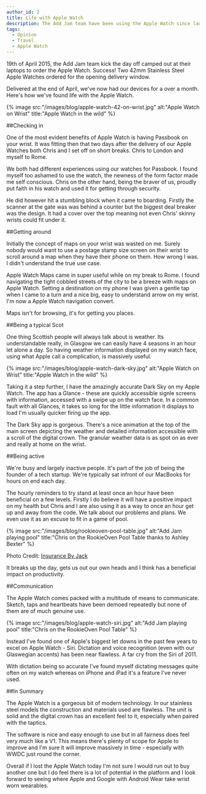 ```yaml
---
author_id: 2
title: Life with Apple Watch
description: The Add Jam team have been using the Apple Watch since launch in the UK. We've traveled, we've worked and we've socialised. How useful has it been?
tags:
  - Opinion
  - Travel
  - Apple Watch
---
```

19th of April 2015, the Add Jam team kick the day off camped out at their laptops to order the Apple Watch. Success! Two 42mm Stainless Steel Apple Watches ordered for the opening delivery window.

Delivered at the end of April, we've now had our devices for a over a month. Here's how we've found life with the Apple Watch.

{% image src:"/images/blog/apple-watch-42-on-wrist.jpg" alt:"Apple Watch on Wrist" title:"Apple Watch in the wild" %}

##Checking in

One of the most evident benefits of Apple Watch is having Passbook on your wrist. It was fitting then that two days after the delivery of our Apple Watches both Chris and I set off on short breaks. Chris to London and myself to Rome. 

We both had different experiences using our watches for Passbook. I found myself too ashamed to use the watch, the newness of the form factor made me self conscious. Chris on the other hand, being the braver of us, proudly put faith in his watch and used it for getting through security.

He did however hit a stumbling block when it came to boarding. Firstly the scanner at the gate was was behind a counter but the biggest deal breaker was the design. It had a cover over the top meaning not even Chris' skinny wrists could fit under it. 

##Getting around

Initially the concept of maps on your wrist was wasted on me. Surely nobody would want to use a postage stamp size screen on their wrist to scroll around a map when they have their phone on them. How wrong I was. I didn't understand the true use case.

Apple Watch Maps came in super useful while on my break to Rome. I found navigating the tight cobbled streets of the city to be a breeze with maps on Apple Watch. Setting a destination on my phone I was given a gentle tap when I came to a turn and a nice big, easy to understand arrow on my wrist. I'm now a Apple Watch navigation convert.

Maps isn't for browsing, it's for getting you places.

##Being a typical Scot

One thing Scottish people will always talk about is weather. Its understandable really, in Glasgow we can easily have 4 seasons in an hour let alone a day. So having weather information displayed on my watch face, using what Apple call a complication, is massively useful. 

{% image src:"/images/blog/apple-watch-dark-sky.jpg" alt:"Apple Watch on Wrist" title:"Apple Watch in the wild" %}

Taking it a step further, I have the amazingly accurate Dark Sky on my Apple Watch. The app has a Glance - these are quickly accessible signle screens with information, accessed with a swipe up on the watch face. In a common fault with all Glances, it takes so long for the little information it displays to load I'm usually quicker firing up the app.

The Dark Sky app is gorgeous. There's a nice animation at the top of the main screen depicting the weather and detailed information accessible with a scroll of the digital crown. The granular weather data is as spot on as ever and really at home on the wrist.

##Being active

We're busy and largely inactive people. It's part of the job of being the founder of a tech startup. We're typically sat infront of our MacBooks for hours on end each day.

The hourly reminders to try stand at least once an hour have been beneficial on a few levels. Firstly I do believe it will have a positive impact on my health but Chris and I are also using it as a way to once an hour get up and away from the code. We talk about our problems and plans. We even use it as an excuse to fit in a game of pool.

{% image src:"/images/blog/rookieoven-pool-table.jpg" alt:"Add Jam playing pool" title:"Chris on the RookieOven Pool Table thanks to Ashley Bexter" %}

Photo Credit: [Insurance By Jack](http://insurancebyjack.co.uk)

It breaks up the day, gets us out our own heads and I think has a beneficial impact on productivity.

##Communication

The Apple Watch comes packed with a multitude of means to communicate. Sketch, taps and heartbeats have been demoed repeatedly but none of them are of much genuine use.

{% image src:"/images/blog/apple-watch-siri.jpg" alt:"Add Jam playing pool" title:"Chris on the RookieOven Pool Table" %}

Instead I've found one of Apple's biggest let downs in the past few years to excel on Apple Watch - Siri. Dictation and voice recognition (even with our Glaswegian accents) has been near flawless. A far cry from the Siri of 2011.

With dictation being so accurate I've found myself dictating messages quite often on my watch whereas on iPhone and iPad it's a feature I've never used.

##In Summary

The Apple Watch is a gorgeous bit of modern technology. In our stainless steel models the construction and materials used are flawless. The unit is solid and the digital crown has an excellent feel to it, especially when paired with the taptics.

The software is nice and easy enough to use but in all fairness does feel very much like a V1. This means there's plenty of scope for Apple to improve and I'm sure it will improve massively in time - especially with WWDC just round the corner.

Overall if I lost the Apple Watch today I'm not sure I would run out to buy another one but I do feel there is a lot of potential in the platform and I look forward to seeing where Apple and Google with Android Wear take wrist worn wearables.
